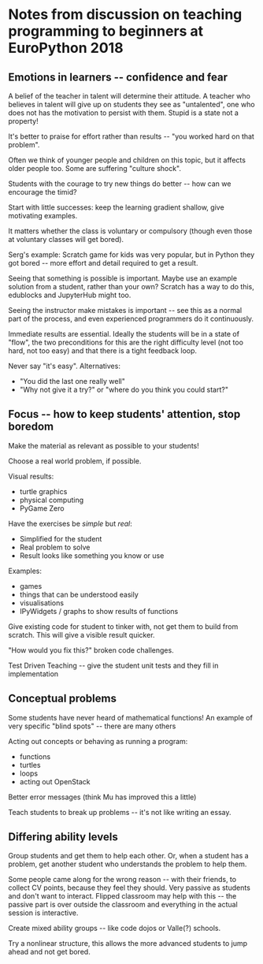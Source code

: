 # Notes from discussion on teaching programming to beginners at EuroPython 2018

## Emotions in learners -- confidence and fear

A belief of the teacher in talent will determine their attitude. A teacher who
believes in talent will give up on students they see as "untalented", one who
does not has the motivation to persist with them. Stupid is a state not a
property!

It's better to praise for effort rather than results -- "you worked hard on
that problem".

Often we think of younger people and children on this topic, but it affects
older people too. Some are suffering "culture shock".

Students with the courage to try new things do better -- how can we encourage
the timid?

Start with little successes: keep the learning gradient shallow, give motivating
examples.

It matters whether the class is voluntary or compulsory (though even those
  at voluntary classes will get bored).

Serg's example: Scratch game for kids was very popular, but in Python they got
bored -- more effort and detail required to get a result.

Seeing that something is possible is important. Maybe use an example solution
from a student, rather than your own? Scratch has a way to do this, edublocks
and JupyterHub might too.

Seeing the instructor make mistakes is important -- see this as a normal part
of the process, and even experienced programmers do it continuously.

Immediate results are essential. Ideally the students will be in a state of
"flow", the two preconditions for this are the right difficulty level (not too 
  hard, not too easy) and that there is a tight feedback loop.

Never say "it's easy". Alternatives:
* "You did the last one really well"
* "Why not give it a try?" or "where do you think you could start?"

## Focus -- how to keep students' attention, stop boredom

Make the material as relevant as possible to your students!

Choose a real world problem, if possible.

Visual results:
* turtle graphics
* physical computing
* PyGame Zero

Have the exercises be *simple* but *real*:
* Simplified for the student
* Real problem to solve
* Result looks like something you know or use

Examples:
* games
* things that can be understood easily
* visualisations
* IPyWidgets / graphs to show results of functions

Give existing code for student to tinker with, not get them to build from
scratch. This will give a visible result quicker.

"How would you fix this?" broken code challenges.

Test Driven Teaching -- give the student unit tests and they fill in
implementation

## Conceptual problems

Some students have never heard of mathematical functions! An example of
very specific "blind spots" -- there are many others

Acting out concepts or behaving as running a program:
* functions
* turtles
* loops
* acting out OpenStack

Better error messages (think Mu has improved this a little)

Teach students to break up problems -- it's not like writing an essay.

## Differing ability levels

Group students and get them to help each other. Or, when a student has a
problem, get another student who understands the problem to help them.

Some people came along for the wrong reason -- with their friends, to collect
CV points, because they feel they should. Very passive as students and don't
want to interact. Flipped classroom may help with this -- the passive part
is over outside the classroom and everything in the actual session is
interactive.

Create mixed ability groups -- like code dojos or Valle(?) schools.

Try a nonlinear structure, this allows the more advanced students to jump ahead
and not get bored.
